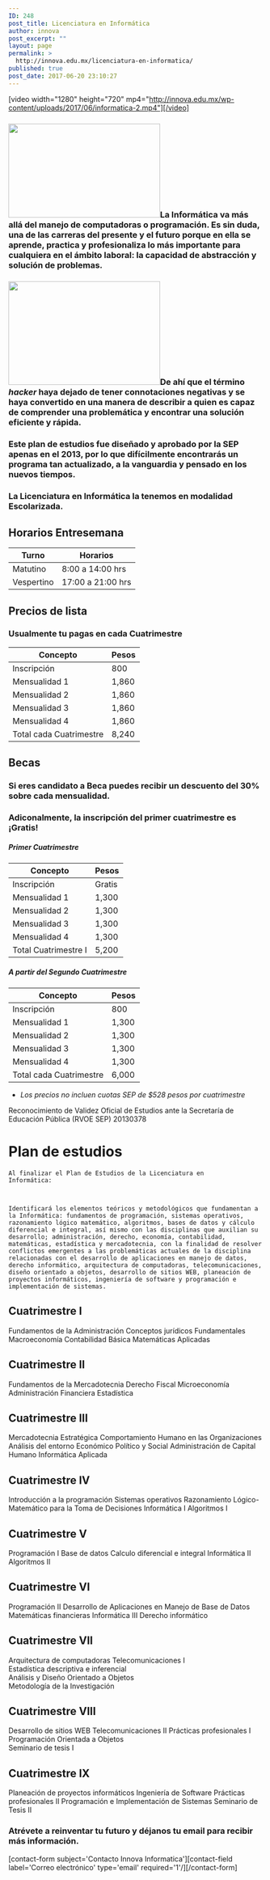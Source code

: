 ```yaml
---
ID: 248
post_title: Licenciatura en Informática
author: innova
post_excerpt: ""
layout: page
permalink: >
  http://innova.edu.mx/licenciatura-en-informatica/
published: true
post_date: 2017-06-20 23:10:27
---
```

[video width="1280" height="720" mp4="http://innova.edu.mx/wp-content/uploads/2017/06/informatica-2.mp4"][/video]

### <img src="http://innova.edu.mx/wp-content/uploads/2017/07/hack3-300x186.png" alt="" width="300" height="186" class="alignleft size-medium wp-image-369" />La Informática va más allá del manejo de computadoras o programación. Es sin duda, una de las carreras del presente y el futuro porque en ella se aprende, practica y profesionaliza lo más importante para cualquiera en el ámbito laboral: la capacidad de abstracción y solución de problemas.

### <img src="http://innova.edu.mx/wp-content/uploads/2017/07/hack4-300x205.png" alt="" width="300" height="205" class="alignright size-full wp-image-334" />De ahí que el término *hacker* haya dejado de tener connotaciones negativas y se haya convertido en una manera de describir a quien es capaz de comprender una problemática y encontrar una solución eficiente y rápida.

### Este plan de estudios fue diseñado y aprobado por la SEP apenas en el 2013, por lo que difícilmente encontrarás un programa tan actualizado, a la vanguardia y pensado en los nuevos tiempos.

### La Licenciatura en Informática la tenemos en modalidad **Escolarizada**.

## Horarios Entresemana

Turno | Horarios
---|---
Matutino | 8:00 a 14:00 hrs
Vespertino | 17:00 a 21:00 hrs


## Precios de lista

### Usualmente tu pagas en cada Cuatrimestre

Concepto | Pesos
---|---
Inscripción | 800
Mensualidad 1 | 1,860
Mensualidad 2 | 1,860
Mensualidad 3 | 1,860
Mensualidad 4 | 1,860
Total cada Cuatrimestre  | 8,240

## Becas

### Si eres candidato a Beca puedes recibir un descuento del 30% sobre cada mensualidad.
### Adiconalmente, la inscripción del primer cuatrimestre es ¡Gratis!

##### Primer Cuatrimestre

Concepto | Pesos
---|---
Inscripción | Gratis
Mensualidad 1 | 1,300
Mensualidad 2 | 1,300
Mensualidad 3 | 1,300
Mensualidad 4 | 1,300
Total Cuatrimestre I | 5,200

##### A partir del Segundo Cuatrimestre

Concepto | Pesos
---|---
Inscripción | 800
Mensualidad 1 | 1,300
Mensualidad 2 | 1,300
Mensualidad 3 | 1,300
Mensualidad 4 | 1,300
Total cada Cuatrimestre | 6,000

* _Los precios no incluen cuotas SEP de $528 pesos por cuatrimestre_

Reconocimiento de Validez Oficial de Estudios ante la Secretaría de Educación Pública (RVOE SEP) 20130378

# Plan de estudios

<code>Al finalizar el Plan de Estudios de la Licenciatura en Informática: 

Identificará los elementos teóricos y metodológicos que fundamentan a la Informática: fundamentos de programación, sistemas operativos, razonamiento lógico matemático, algoritmos, bases de datos y cálculo diferencial e integral, así mismo con las disciplinas que auxilian su desarrollo; administración, derecho, economía, contabilidad, matemáticas, estadística y mercadotecnia, con la finalidad de resolver conflictos emergentes a las problemáticas actuales de la disciplina relacionadas con el desarrollo de aplicaciones en manejo de datos, derecho informático, arquitectura de computadoras, telecomunicaciones, diseño orientado a objetos, desarrollo de sitios WEB, planeación de proyectos informáticos, ingeniería de software y programación e implementación de sistemas.
</code>

## Cuatrimestre I

Fundamentos de la Administración
Conceptos jurídicos Fundamentales
Macroeconomía 
Contabilidad Básica 
Matemáticas Aplicadas



## Cuatrimestre II

Fundamentos de la Mercadotecnia 
Derecho Fiscal 
Microeconomía 
Administración Financiera 
Estadística 


## Cuatrimestre III 

Mercadotecnia Estratégica 
Comportamiento Humano en las Organizaciones
Análisis del entorno Económico Político y Social 
Administración de Capital Humano
Informática Aplicada



## Cuatrimestre IV

Introducción a la programación
Sistemas operativos 
Razonamiento Lógico-Matemático para la Toma de Decisiones
Informática I
Algoritmos I



## Cuatrimestre V

Programación I
Base de datos 
Calculo diferencial e integral 
Informática II
Algoritmos II 


## Cuatrimestre VI 

Programación II 
Desarrollo de Aplicaciones en Manejo de Base de Datos
Matemáticas financieras 
Informática III 
Derecho informático 


## Cuatrimestre VII 

Arquitectura de computadoras 
Telecomunicaciones I 	
Estadística descriptiva e inferencial 			
Análisis y Diseño Orientado a Objetos		
 Metodología de la Investigación


## Cuatrimestre VIII

Desarrollo de sitios WEB 
Telecomunicaciones II 
Prácticas profesionales I	
Programación Orientada a Objetos	
Seminario de tesis I


## Cuatrimestre IX

Planeación de proyectos informáticos 
Ingeniería de Software 
Prácticas profesionales II 
Programación e Implementación de Sistemas
Seminario de Tesis II


 
### <strong>Atrévete a reinventar tu futuro</strong> y déjanos tu email para recibir más información.
[contact-form subject='Contacto Innova Informatica'][contact-field label='Correo electrónico' type='email' required='1'/][/contact-form]